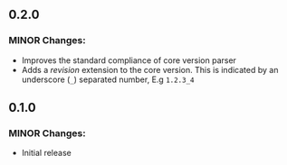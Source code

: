 ## 0.2.0
### MINOR Changes:
- Improves the standard compliance of core version parser
- Adds a *revision* extension to the core version. This is indicated by an underscore (`_`) separated number, E.g `1.2.3_4`

## 0.1.0
### MINOR Changes:
- Initial release

